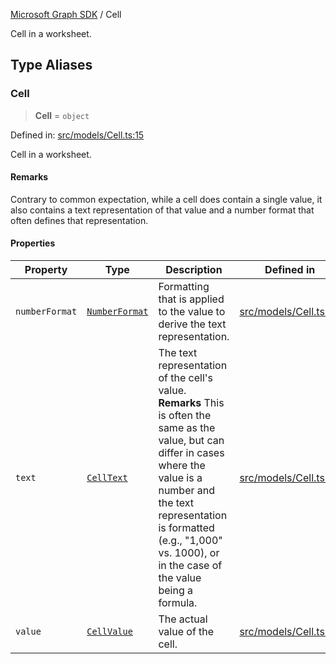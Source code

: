 [Microsoft Graph SDK](README.md) / Cell

Cell in a worksheet.

## Type Aliases

### Cell

> **Cell** = `object`

Defined in: [src/models/Cell.ts:15](https://github.com/Future-Secure-AI/microsoft-graph/blob/main/src/models/Cell.ts#L15)

Cell in a worksheet.

#### Remarks

Contrary to common expectation, while a cell does contain a single value, it also contains a text representation of that value and a number format that often defines that representation.

#### Properties

| Property | Type | Description | Defined in |
| ------ | ------ | ------ | ------ |
| <a id="numberformat"></a> `numberFormat` | [`NumberFormat`](NumberFormat-1.md#numberformat) | Formatting that is applied to the value to derive the text representation. | [src/models/Cell.ts:30](https://github.com/Future-Secure-AI/microsoft-graph/blob/main/src/models/Cell.ts#L30) |
| <a id="text"></a> `text` | [`CellText`](CellText-1.md#celltext) | The text representation of the cell's value. **Remarks** This is often the same as the value, but can differ in cases where the value is a number and the text representation is formatted (e.g., "1,000" vs. 1000), or in the case of the value being a formula. | [src/models/Cell.ts:20](https://github.com/Future-Secure-AI/microsoft-graph/blob/main/src/models/Cell.ts#L20) |
| <a id="value"></a> `value` | [`CellValue`](CellValue.md#cellvalue) | The actual value of the cell. | [src/models/Cell.ts:25](https://github.com/Future-Secure-AI/microsoft-graph/blob/main/src/models/Cell.ts#L25) |
